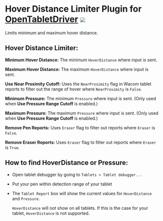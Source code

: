 # Hover Distance Limiter Plugin for [OpenTabletDriver](https://github.com/OpenTabletDriver/OpenTabletDriver) [![](https://img.shields.io/github/downloads/Kuuuube/Hover_Distance_Limiter/total.svg)](https://github.com/Kuuuube/Hover_Distance_Limiter/releases/latest)

Limits minimum and maximum hover distance.

## Hover Distance Limiter:

**Minimum Hover Distance:** The minimum `HoverDistance` where input is sent.

**Maximum Hover Distance:** The maximum `HoverDistance` where input is sent.

**Use Near Proximity Cutoff:** Uses the `NearProximity` flag in Wacom tablet reports to filter out the range of hover where `NearProximity` is `False`.

**Minimum Pressure:** The minimum `Pressure` where input is sent. (Only used when **Use Pressure Range Cutoff** is enabled.)

**Maximum Pressure:** The maximum `Pressure` where input is sent. (Only used when **Use Pressure Range Cutoff** is enabled.)

**Remove Pen Reports:** Uses `Eraser` flag to filter out reports where `Eraser` is `False`.

**Remove Eraser Reports:** Uses `Eraser` flag to filter out reports where `Eraser` is `True`.

## How to find HoverDistance or Pressure:
- Open tablet debugger by going to `Tablets > Tablet debugger...`
- Put your pen within detection range of your tablet
- The `Tablet Report` box will show the current values for `HoverDistance` and `Pressure`.

    `HoverDistance` will not show on all tablets. If this is the case for your tablet, `HoverDistance` is not supported.
